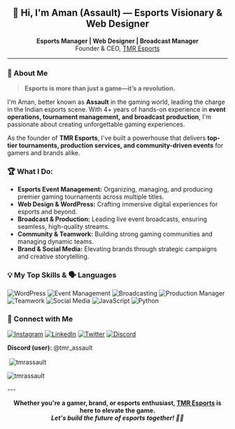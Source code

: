 <!-- Profile README for tmrassault (Aman | Assault) -->

<h2 align="center">👋 Hi, I'm Aman (Assault) — Esports Visionary & Web Designer</h2>
<p align="center">
  <b>Esports Manager | Web Designer | Broadcast Manager</b><br>
  Founder & CEO, <a href="https://discord.com/invite/YjbRptEjaM">TMR Esports</a>
</p>

---

### 🚀 About Me

> **Esports is more than just a game—it’s a revolution.**

I'm Aman, better known as **Assault** in the gaming world, leading the charge in the Indian esports scene. With 4+ years of hands-on experience in **event operations, tournament management, and broadcast production**, I'm passionate about creating unforgettable gaming experiences.

As the founder of **TMR Esports**, I've built a powerhouse that delivers **top-tier tournaments, production services, and community-driven events** for gamers and brands alike.
### 🏆 What I Do:

- **Esports Event Management:** Organizing, managing, and producing premier gaming tournaments across multiple titles.
- **Web Design & WordPress:** Crafting immersive digital experiences for esports and beyond.
- **Broadcast & Production:** Leading live event broadcasts, ensuring seamless, high-quality streams.
- **Community & Teamwork:** Building strong gaming communities and managing dynamic teams.
- **Brand & Social Media:** Elevating brands through strategic campaigns and creative storytelling.
### 💡 My Top Skills & 🗣️ Languages

![WordPress](https://img.shields.io/badge/WordPress-21759B?logo=WordPress&logoColor=white)
![Event Management](https://img.shields.io/badge/Event%20Management-FF7F50)
![Broadcasting](https://img.shields.io/badge/Broadcasting-8A2BE2)
![Production Manager](https://img.shields.io/badge/Production%20Manager-FFD700)
![Teamwork](https://img.shields.io/badge/Teamwork-228B22)
![Social Media](https://img.shields.io/badge/Social%20Media-1DA1F2)
![JavaScript](https://img.shields.io/badge/JavaScript-Intermediate-F7DF1E?logo=JavaScript&logoColor=black)
![Python](https://img.shields.io/badge/Python-Beginner-3776AB?logo=Python&logoColor=white)
### 🤝 Connect with Me

<p align="left">
  <a href="https://www.instagram.com/tmr_assault"><img src="https://img.shields.io/badge/Instagram-%23E4405F.svg?logo=Instagram&logoColor=white" alt="Instagram"></a>
  <a href="https://www.linkedin.com/in/tmrassault"><img src="https://img.shields.io/badge/LinkedIn-%230077B5.svg?logo=LinkedIn&logoColor=white" alt="LinkedIn"></a>
  <a href="https://x.com/tmr_assault"><img src="https://img.shields.io/badge/X(Twitter)-%231da1f2.svg?logo=Twitter&logoColor=white" alt="Twitter"></a>
  <a href="https://discord.com/invite/YjbRptEjaM"><img src="https://img.shields.io/badge/Discord-%237289DA.svg?logo=discord&logoColor=white" alt="Discord"></a>
</p>
<p>
  <b>Discord (user):</b> @tmr_assault
</p>

<p>&nbsp;<img align="center" src="https://github-readme-stats.vercel.app/api?username=tmrassault&show_icons=true&locale=en" alt="tmrassault" /></p>
<p align="left"> <img src="https://komarev.com/ghpvc/?username=tmrassault&label=Profile%20views&color=0e75b6&style=flat" alt="tmrassault" /> </p>
---

<p align="center">
  <b>Whether you're a gamer, brand, or esports enthusiast, <a href="https://discord.com/invite/YjbRptEjaM">TMR Esports</a> is here to elevate the game.<br>
  <i>Let's build the future of esports together! 🎯🔥</i></b>
</p>
